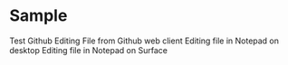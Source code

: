 # Sample
Test Github
Editing File from Github web client
Editing file in Notepad on desktop
Editing file in Notepad on Surface